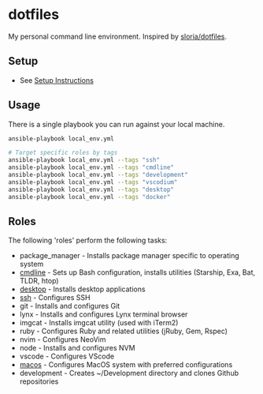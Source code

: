 # dotfiles

My personal command line environment. Inspired by [sloria/dotfiles].

[sloria/dotfiles]: https://github.com/sloria/dotfiles

## Setup

- See [Setup Instructions](docs/setup.md)

## Usage

There is a single playbook you can run against your local machine.

```bash
ansible-playbook local_env.yml

# Target specific roles by tags
ansible-playbook local_env.yml --tags "ssh"
ansible-playbook local_env.yml --tags "cmdline"
ansible-playbook local_env.yml --tags "development"
ansible-playbook local_env.yml --tags "vscodium"
ansible-playbook local_env.yml --tags "desktop"
ansible-playbook local_env.yml --tags "docker"
```

## Roles

The following 'roles' perform the following tasks:

- package_manager - Installs package manager specific to operating system
- [cmdline] - Sets up Bash configuration, installs utilities (Starship, Exa, Bat,
  TLDR, htop)
- [desktop] - Installs desktop applications
- [ssh] - Configures SSH
- git - Installs and configures Git
- lynx - Installs and configures Lynx terminal browser
- imgcat - Installs imgcat utility (used with iTerm2)
- ruby - Configures Ruby and related utilities (jRuby, Gem, Rspec)
- nvim - Configures NeoVim
- node - Installs and configures NVM
- vscode - Configures VScode
- [macos] - Configures MacOS system with preferred configurations
- development - Creates ~/Development directory and clones Github repositories

[ssh]: roles/ssh/README.md
[cmdline]: roles/cmdline/README.md
[desktop]: roles/desktop/README.md
[macos]: roles/macos/README.md
